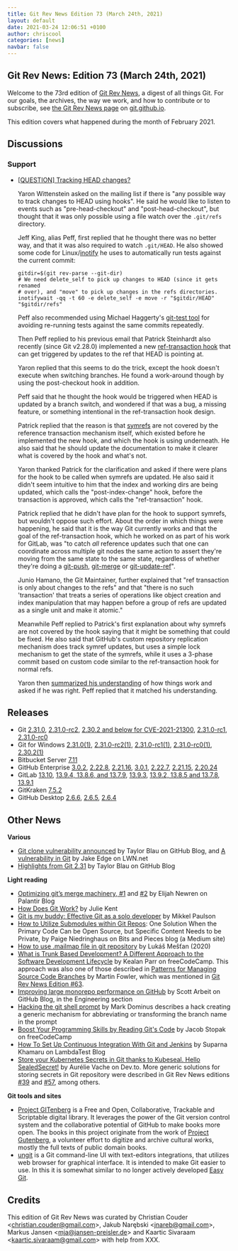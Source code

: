```yaml
---
title: Git Rev News Edition 73 (March 24th, 2021)
layout: default
date: 2021-03-24 12:06:51 +0100
author: chriscool
categories: [news]
navbar: false
---
```


## Git Rev News: Edition 73 (March 24th, 2021)

Welcome to the 73rd edition of [Git Rev News](https://git.github.io/rev_news/rev_news/),
a digest of all things Git. For our goals, the archives, the way we work, and how to contribute or to
subscribe, see [the Git Rev News page](https://git.github.io/rev_news/rev_news/) on [git.github.io](http://git.github.io).

This edition covers what happened during the month of February 2021.

## Discussions

<!---
### General
-->

<!---
### Reviews
-->

### Support

* [[QUESTION] Tracking HEAD changes?](https://lore.kernel.org/git/CAGgn8PdU1GE_CZdGUpJWKzygd0O+Yn2BnAFGmPfKAxFpoVoqUA@mail.gmail.com/)

  Yaron Wittenstein asked on the mailing list if there is "any
  possible way to track changes to HEAD using hooks". He said he would
  like to listen to events such as "pre-head-checkout" and
  "post-head-checkout", but thought that it was only possible using a
  file watch over the `.git/refs` directory.

  Jeff King, alias Peff, first replied that he thought there was no
  better way, and that it was also required to watch `.git/HEAD`. He
  also showed some code for
  Linux/[inotify](https://en.wikipedia.org/wiki/Inotify) he uses to
  automatically run tests against the current commit:

  ```shell
  gitdir=$(git rev-parse --git-dir)
  # We need delete_self to pick up changes to HEAD (since it gets renamed
  # over), and "move" to pick up changes in the refs directories.
  inotifywait -qq -t 60 -e delete_self -e move -r "$gitdir/HEAD" "$gitdir/refs"
  ```

  Peff also recommended using Michael Haggerty's
  [git-test tool](https://github.com/mhagger/git-test) for avoiding
  re-running tests against the same commits repeatedly.

  Then Peff replied to his previous email that Patrick Steinhardt also
  recently (since Git v2.28.0) implemented a new
  [ref-transaction hook](https://www.git-scm.com/docs/githooks#_reference_transaction)
  that can get triggered by updates to the ref that HEAD is pointing at.

  Yaron replied that this seems to do the trick, except the hook
  doesn't execute when switching branches. He found a work-around
  though by using the post-checkout hook in addition.

  Peff said that he thought the hook would be triggered when HEAD is
  updated by a branch switch, and wondered if that was a bug, a
  missing feature, or something intentional in the ref-transaction
  hook design.

  Patrick replied that the reason is that
  [symrefs](https://git-scm.com/docs/git-symbolic-ref) are not covered
  by the reference transaction mechanism itself, which existed before
  he implemented the new hook, and which the hook is using
  underneath. He also said that he should update the documentation to
  make it clearer what is covered by the hook and what's not.

  Yaron thanked Patrick for the clarification and asked if there were
  plans for the hook to be called when symrefs are updated. He also
  said it didn't seem intuitive to him that the index and working dirs
  are being updated, which calls the "post-index-change" hook, before
  the transaction is approved, which calls the "ref-transaction" hook.

  Patrick replied that he didn't have plan for the hook to support
  symrefs, but wouldn't oppose such effort. About the order in which
  things were happening, he said that it is the way Git currently
  works and that the goal of the ref-transaction hook, which he worked
  on as part of his work for GitLab, was "to catch _all_ reference
  updates such that one can coordinate across multiple git nodes the
  same action to assert they're moving from the same state to the same
  state, regardless of whether they're doing a
  [git-push](https://git-scm.com/docs/git-push),
  [git-merge](https://git-scm.com/docs/git-merge) or
  [git-update-ref](https://git-scm.com/docs/git-update-ref)".

  Junio Hamano, the Git Maintainer, further explained that "ref
  transaction is only about changes to the refs" and that "there is no
  such 'transaction' that treats a series of operations like object
  creation and index manipulation that may happen before a group of
  refs are updated as a single unit and make it atomic."

  Meanwhile Peff replied to Patrick's first explanation about why
  symrefs are not covered by the hook saying that it might be
  something that could be fixed. He also said that GitHub's custom
  repository replication mechanism does track symref updates, but uses
  a simple lock mechanism to get the state of the symrefs, while it
  uses a 3-phase commit based on custom code similar to the
  ref-transaction hook for normal refs.

  Yaron then [summarized his understanding](https://lore.kernel.org/git/CAGgn8PdYsfbSE2vRunOXO1JqXoM8LxoD+5Zn74jmb9vpqDXh+Q@mail.gmail.com/)
  of how things work and asked
  if he was right. Peff replied that it matched his understanding.

<!---
## Developer Spotlight:
-->

## Releases

+ Git [2.31.0](https://public-inbox.org/git/xmqqwnu8z03c.fsf@gitster.g/),
[2.31.0-rc2](https://public-inbox.org/git/xmqqblbs19uf.fsf@gitster.c.googlers.com/),
[2.30.2 and below for CVE-2021-21300](https://public-inbox.org/git/xmqqim6019yd.fsf@gitster.c.googlers.com/),
[2.31.0-rc1](https://public-inbox.org/git/xmqqr1kwk0h9.fsf@gitster.c.googlers.com/),
[2.31.0-rc0](https://public-inbox.org/git/xmqqlfbbshza.fsf@gitster.g/)
+ Git for Windows [2.31.0(1)](https://github.com/git-for-windows/git/releases/tag/v2.31.0.windows.1),
[2.31.0-rc2(1)](https://github.com/git-for-windows/git/releases/tag/v2.31.0-rc2.windows.1),
[2.31.0-rc1(1)](https://github.com/git-for-windows/git/releases/tag/v2.31.0-rc1.windows.1),
[2.31.0-rc0(1)](https://github.com/git-for-windows/git/releases/tag/v2.31.0-rc0.windows.1),
[2.30.2(1)](https://github.com/git-for-windows/git/releases/tag/v2.30.2.windows.1)
+ Bitbucket Server [7.11](https://confluence.atlassian.com/bitbucketserver/bitbucket-server-release-notes-872139866.html)
+ GitHub Enterprise [3.0.2](https://help.github.com/enterprise-server@3.0/admin/release-notes#3.0.2),
[2.22.8](https://help.github.com/enterprise-server@2.22/admin/release-notes#2.22.8),
[2.21.16](https://help.github.com/enterprise-server@2.21/admin/release-notes#2.21.16),
[3.0.1](https://help.github.com/enterprise-server@3.0/admin/release-notes#3.0.1),
[2.22.7](https://help.github.com/enterprise-server@2.22/admin/release-notes#2.22.7),
[2.21.15](https://help.github.com/enterprise-server@2.21/admin/release-notes#2.21.15),
[2.20.24](https://help.github.com/enterprise-server@2.20/admin/release-notes#2.20.24)
+ GitLab [13.10](https://about.gitlab.com/releases/2021/03/22/gitlab-13-10-released/),
[13.9.4, 13.8.6, and 13.7.9](https://about.gitlab.com/releases/2021/03/17/security-release-gitlab-13-9-4-released/),
[13.9.3](https://about.gitlab.com/releases/2021/03/08/gitlab-13-9-3-released/),
[13.9.2, 13.8.5 and 13.7.8](https://about.gitlab.com/releases/2021/03/04/security-release-gitlab-13-9-2-released/),
[13.9.1](https://about.gitlab.com/releases/2021/02/23/gitlab-13-9-1-released/)
+ GitKraken [7.5.2](https://support.gitkraken.com/release-notes/current)
+ GitHub Desktop [2.6.6](https://desktop.github.com/release-notes/),
[2.6.5](https://desktop.github.com/release-notes/),
[2.6.4](https://desktop.github.com/release-notes/)

## Other News

__Various__

* [Git clone vulnerability announced](https://github.blog/2021-03-09-git-clone-vulnerability-announced/)
  by Taylor Blau on GitHub Blog, and
  [A vulnerability in Git](https://lwn.net/Articles/848935/)
  by Jake Edge on LWN.net
* [Highlights from Git 2.31](https://github.blog/2021-03-15-highlights-from-git-2-31/)
  by Taylor Blau on GitHub Blog


__Light reading__

* [Optimizing git’s merge machinery, #1](https://blog.palantir.com/optimizing-gits-merge-machinery-1-127ceb0ef2a1)
  and [#2](https://blog.palantir.com/optimizing-gits-merge-machinery-2-d81391b97878)
  by Elijah Newren on Palantir Blog
* [How Does Git Work?](https://www.honeybadger.io/blog/how-does-git-work/)
  by Julie Kent
* [Git is my buddy: Effective Git as a solo developer](https://mikkel.ca/blog/git-is-my-buddy-effective-solo-developer/)
  by Mikkel Paulson
* [How to Utilize Submodules within Git Repos](https://blog.bitsrc.io/how-to-utilize-submodules-within-git-repos-5dfdd1c62d09):
  One Solution When the Primary Code Can be Open Source, but Specific Content Needs to be Private,
  by Paige Niedringhaus on Bits and Pieces blog (a Medium site)
* [How to use .mailmap file in git repository](https://lukasmestan.com/using-mailmap-in-git-repository/)
  by Lukáš Mešťan (2020)
* [What is Trunk Based Development? A Different Approach to the Software Development Lifecycle](https://www.freecodecamp.org/news/what-is-trunk-based-development/)
  by Kealan Parr on freeCodeCamp.  This approach was also one of those described
  in [Patterns for Managing Source Code Branches](https://martinfowler.com/articles/branching-patterns.html)
  by Martin Fowler, which was mentioned in [Git Rev News Edition #63](https://git.github.io/rev_news/2020/05/28/edition-63/).
* [Improving large monorepo performance on GitHub](https://github.blog/2021-03-16-improving-large-monorepo-performance-on-github/)
  by Scott Arbeit on GitHub Blog, in the Engineering section
* [Hacking the git shell prompt](https://blog.plover.com/prog/git-prompt-hook-hack.html)
  by Mark Dominus describes a hack creating a generic mechanism for abbreviating
  or transforming the branch name in the prompt
* [Boost Your Programming Skills by Reading Git's Code](https://www.freecodecamp.org/news/boost-programming-skills-read-git-code/)
  by Jacob Stopak on freeCodeCamp
* [How To Set Up Continuous Integration With Git and Jenkins](https://www.lambdatest.com/blog/how-to-setup-continuous-integration-with-git-jenkins/)
  by Suparna Khamaru on LambdaTest Blog
* [Store your Kubernetes Secrets in Git thanks to Kubeseal. Hello SealedSecret!](https://dev.to/stack-labs/store-your-kubernetes-secrets-in-git-thanks-to-kubeseal-hello-sealedsecret-2i6h)
  by Aurélie Vache on Dev.to.  More generic solutions for storing secrets in Git repository
  were described in Git Rev News editions [#39](https://git.github.io/rev_news/2018/05/16/edition-39/)
  and [#57](https://git.github.io/rev_news/2019/11/20/edition-57/), among others.


__Git tools and sites__

* [Project GITenberg](http://gitenberg.github.io/) is a Free and Open,
  Collaborative, Trackable and Scriptable digital library.  It leverages the
  power of the Git version control system and the collaborative potential of
  GitHub to make books more open.  The books in this project originate from
  the work of [Project Gutenberg](http://www.gutenberg.org/), a volunteer effort
  to digitize and archive cultural works, mostly the full texts of
  public domain books.
* [ungit](https://github.com/FredrikNoren/ungit) is a Git command-line UI 
  with text-editors integrations,
  that utilizes web browser for graphical interface.  It is intended to make
  Git easier to use.  In this it is somewhat similar to no longer actively developed
  [Easy Git](https://people.gnome.org/~newren/eg/).


## Credits

This edition of Git Rev News was curated by
Christian Couder &lt;<christian.couder@gmail.com>&gt;,
Jakub Narębski &lt;<jnareb@gmail.com>&gt;,
Markus Jansen &lt;<mja@jansen-preisler.de>&gt; and
Kaartic Sivaraam &lt;<kaartic.sivaraam@gmail.com>&gt;
with help from XXX.
